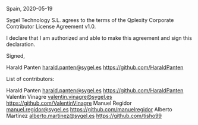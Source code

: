 Spain, 2020-05-19

Sygel Technology S.L. agrees to the terms of the Qplexity Corporate Contributor License
Agreement v1.0.

I declare that I am authorized and able to make this agreement and sign this
declaration.

Signed,

Harald Panten harald.panten@sygel.es https://github.com/HaraldPanten

List of contributors:

Harald Panten harald.panten@sygel.es https://github.com/HaraldPanten
Valentín Vinagre valentin.vinagre@sygel.es https://github.com/ValentinVinagre
Manuel Regidor manuel.regidor@sygel.es https://github.com/manuelregidor
Alberto Martínez alberto.martinez@sygel.es https://github.com/tisho99
